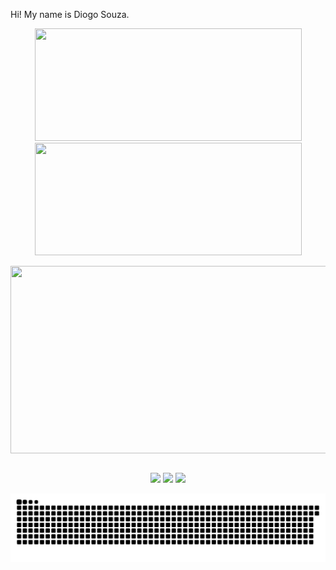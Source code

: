 Hi! My name is Diogo Souza. 

<div align="center">
  <a href="https://github.com/diogosouzaesilva">
    
  <img height="180em"  width="427px" src="https://github-readme-stats.vercel.app/api?username=diogosouzaesilva&show_icons=true&theme=jolly&include_all_commits=true&count_private=true"/>
  <img height="180em"  width="427px"   src="https://github-readme-stats.vercel.app/api/top-langs/?username=diogosouzaesilva&&layout=compact&hide=shell&theme=jolly"</img>
  
  <kbd><img align="center" width="900px" height="300" src="https://media.giphy.com/media/T1HNGhvx14iru/giphy.gif"></kbd>
</div>

 <br>
<div  align="center"> 
  <a href="https://www.youtube.com/channel/UCJI91GkA9zAPuLvnzdfimBg" target="_blank"><img src="https://img.shields.io/badge/-Youtube-%23EA4335?style=for-the-badge&logo=youtube&logoColor=white" target="_blank"></a>
  <a href="https://www.instagram.com/eusouzadiogo/" target="_blank"><img src="https://img.shields.io/badge/-Instagram-%23E4405F?style=for-the-badge&logo=instagram&logoColor=white" target="_blank"></a>
  <a href="https://www.linkedin.com/in/souza-diogo/" target="_blank"><img src="https://img.shields.io/badge/-LinkedIn-%230077B5?style=for-the-badge&logo=linkedin&logoColor=white" target="_blank"></a> 
 
  ![Snake animation](https://github.com/diogosouzaesilva/diogosouzaesilva/blob/output/github-contribution-grid-snake.svg)
 
</div>
 

